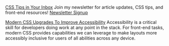 [CSS Tips in Your Inbox](https://moderncss.dev/newsletter/)
Join my newsletter for article updates, CSS tips, and front-end resources!
[Newsletter Signup](https://moderncss.dev/newsletter/)

[Modern CSS Upgrades To Improve Accessibility](https://moderncss.dev/modern-css-upgrades-to-improve-accessibility/)
Accessibility is a critical skill for developers doing work at any point in the stack. For front-end tasks, modern CSS provides capabilities we can leverage to make layouts more accessibly inclusive for users of all abilities across any device.